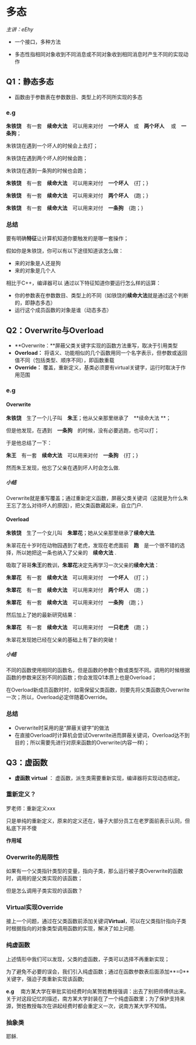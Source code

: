 # 多态

*主讲：eEhy*

- 一个接口，多种方法

- 多态性指相同对象收到不同消息或不同对象收到相同消息时产生不同的实现动作

## Q1：静态多态

* 函数由于参数表在参数数目、类型上的不同所实现的多态

### e.g 

**朱铁饶**　有一套　**续命大法**　可以用来对付　**一个坏人**　或　**两个坏人** 　或　**一条狗**；

朱铁饶在遇到一个坏人的时候会上去打；

朱铁饶在遇到两个坏人的时候会跑；

朱铁饶在遇到一条狗的时候也会跑；

**朱铁饶**　有一套　**续命大法**　可以用来对付　**一个坏人**　{打；}

**朱铁饶**　有一套　**续命大法**　可以用来对付　**两个坏人**　{跑；}

**朱铁饶**　有一套　**续命大法**　可以用来对付　**一条狗**　{跑；}

### 总结

要有明确**特征**让计算机知道你要触发的是哪一套操作；

假如你是朱铁饶，你可以有以下途径知道该怎么做：

* 来的对象是人还是狗
* 来的对象是几个人

相比于C++，编译器可以 通过以下特征知道你要运行怎么样的运算：

* 你的参数表在参数数目、类型上的不同（如铁饶的**续命大法**就是通过这个判断的，即静态多态）
* 运行这个成员函数的对象是谁（动态多态）

## Q2：Overwrite与Overload

* **Overwrite：**屏蔽父类关键字实现的函数方法重写，取决于引用类型
* **Overload：**  将语义、功能相似的几个函数用同一个名字表示，但参数或返回值不同（包括类型、顺序不同），即函数重载
* **Override：** 覆盖，重新定义，基类必须要有virtual关键字，运行时取决于作用范围

### e.g

#### Overwrite

**朱铁饶**　生了一个儿子叫　**朱王**；他从父亲那里继承了　**续命大法 **；

但是他发现，在遇到　**一条狗**　的时候，没有必要逃跑，也可以打；

于是他总结了一下：

**朱王**　有一套　**续命大法**　可以用来对付　**一条狗**　{打；}

然而朱王发现，他忘了父亲在遇到坏人时会怎么做. 

##### 小结

Overwrite就是重写覆盖；通过重新定义函数，屏蔽父类关键词（这就是为什么朱王忘了怎么对待坏人的原因），把父类函数藏起来，自立门户.

#### Overload

**朱铁饶**　生了一个女儿叫　**朱翠花**；她从父亲那里继承了**续命大法**.

朱翠花在十岁时在动物园遇到了老虎，发现在老虎面前　**跑**　是一个很不错的选择，所以她把这一条也纳入了父亲的　**续命大法** .

吸取了哥哥**朱王**的教训，**朱翠花**决定先再学习一次父亲的**续命大法**：

**朱翠花**　有一套　**续命大法**　可以用来对付　**一个坏人**　{打；}

**朱翠花**　有一套　**续命大法**　可以用来对付　**两个坏人**　{跑；}

**朱翠花**　有一套　**续命大法**　可以用来对付　**一条狗**　{跑；}

然后加上了她的最新研究结果：

**朱翠花**　有一套　**续命大法**　可以用来对付　**一只老虎**　{跑；}

朱翠花发现她已经在父亲的基础上有了新的突破！

##### 小结

不同的函数使用相同的函数名，但是函数的参数个数或类型不同。调用的时候根据函数的参数来区别不同的函数；你会发现Q1本质上也是Overload；

在Overload新成员函数时时，如需保留父类函数，则要先将父类函数先Overwrite一次；所以，Overload必定伴随着Override。

### 总结

* Overwrite时采用的是“屏蔽关键字”的做法
* 在直接Overload时计算机会尝试Overwrite进而屏蔽关键词，Overload达不到目的；所以需要先进行对原来函数的Overwrite(内容一样)；

## Q3：虚函数

* **虚函数 virtual** ： 虚函数，派生类需要重新实现，编译器将实现动态绑定。

### 重新定义？

罗老师：重新定义xxx

只是单纯的重新定义，原来的定义还在，锤子大部分员工在老罗面前表示认同，但私底下并不傻

**作用域**

### Overwrite的局限性

如果有一个父类指针类型的变量，指向子类，那么运行被子类Overwrite的函数时，调用的是父类实现的该函数；

但是怎么调用子类实现的该函数？

### Virtual实现Override

接上一个问题，通过在父类函数前添加关键词**Virtual**，可以在父类指针指向子类时根据指向的对象类型调用函数的实现，解决了如上问题.

### 纯虚函数

上述情形中我们可以发现，父类的虚函数，子类可以选择不再重新实现；

为了避免不必要的误会，我们引入纯虚函数；通过在函数参数表后面添加**=0**关键字，强迫子类重新实现该函数;

**e.g** 　南方某大学在审批实验经费时向某贺姓教授强调：出去了别把师傅供出来。关于对这段记忆的描述，南方某大学封装在了一个纯虚函数里；为了保护支持来源，贺姓教授每次在讲起经费时都会重定义一次，说南方某大学不知情。

### 抽象类

耶稣.











